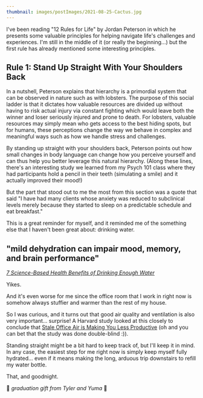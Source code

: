 ```yaml
---
thumbnail: images/postImages/2021-08-25-Cactus.jpg
---
```

I've been reading "12 Rules for Life" by Jordan Peterson in which he presents some valuable principles for helping navigate life's challenges and experiences. I'm still in the middle of it (or really the beginning...) but the first rule has already mentioned some interesting principles.

## Rule 1: Stand Up Straight With Your Shoulders Back

In a nutshell, Peterson explains that hierarchy is a primordial system that can be observed in nature such as with lobsters. The purpose of this social ladder is that it dictates how valuable resources are divided up without having to risk actual injury via constant fighting which would leave both the winner and loser seriously injured and prone to death. For lobsters, valuable resources may simply mean who gets access to the best hiding spots, but for humans, these perceptions change the way we behave in complex and meaningful ways such as how we handle stress and challenges.

By standing up straight with your shoulders back, Peterson points out how small changes in body language can change how you perceive yourself and can thus help you better leverage this natural hierarchy. (Along these lines, there's an interesting study we learned from my Psych 101 class where they had participants hold a pencil in their teeth (simulating a smile) and it actually improved their mood!)

But the part that stood out to me the most from this section was a quote that said "I have had many clients whose anxiety was reduced to subclinical levels merely because they started to sleep on a predictable schedule and eat breakfast."

This is a great reminder for myself, and it reminded me of the something else that I haven't been great about: drinking water.

## "mild dehydration can impair mood, memory, and brain performance"
*[7 Science-Based Health Benefits of Drinking Enough Water](https://www.healthline.com/nutrition/7-health-benefits-of-water#2.-Significantly-affects-energy-levels-and-brain-function)*

Yikes.

And it's even worse for me since the office room that I work in right now is somehow always stuffier and warmer than the rest of my house.

So I was curious, and it turns out that good air quality and ventilation is also very important... surprise! A Harvard study looked at this closely to conclude that [Stale Office Air is Making You Less Productive](https://hbr.org/2017/03/research-stale-office-air-is-making-you-less-productive) (oh and you can bet that the study was done double-blind :)).

Standing straight might be a bit hard to keep track of, but I'll keep it in mind. In any case, the easiest step for me right now is simply keep myself fully hydrated... even if it means making the long, arduous trip downstairs to refill my water bottle.

That, and goodnight.

🌵 *graduation gift from Tyler and Yuma* 🌵

